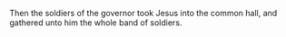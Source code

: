 Then the soldiers of the governor took Jesus into the common hall, and gathered unto him the whole band of soldiers.
